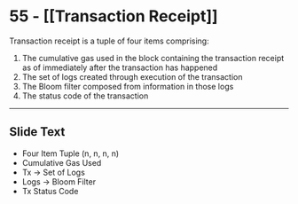# 55 - [[Transaction Receipt]]

Transaction receipt is a tuple of four items comprising: 
1.  The cumulative gas used in the block containing the transaction receipt as of immediately after the transaction has happened
2.  The set of logs created through execution of the transaction
3.  The Bloom filter composed from information in those logs
4.  The status code of the transaction

___
## Slide Text
- Four Item Tuple (n, n, n, n)
- Cumulative Gas Used
- Tx -> Set of Logs
- Logs -> Bloom Filter
- Tx Status Code 

